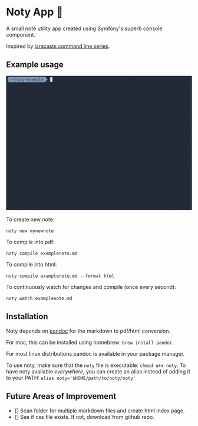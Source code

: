 # Noty App :notebook_with_decorative_cover: 

A small note utility app created using Symfony's superb console component.

Inspired by [laracasts command line series](https://laracasts.com/series/how-to-build-command-line-apps-in-php).

## Example usage
![](noty.gif)

To create new note:
```
noty new mynewnote
```

To compile into pdf:
```
noty compile examplenote.md
```

To compile into html:
```
noty compile examplenote.md --format html
```

To continuously watch for changes and compile (once every second):
```
noty watch examplenote.md
```

## Installation
Noty depends on [pandoc](https://pandoc.org/installing.html) for the markdown to
pdf/html conversion. 

For mac, this can be installed using homebrew: `brew install pandoc`.

For most linux distributions pandoc is available in your package manager. 

To use noty, make sure that the `noty` file is executable: `chmod u+x noty`. 
To have noty available *everywhere*, you can create an alias instead of adding it to your PATH: `alias noty='$HOME/path/to/noty/noty'`

## Future Areas of Improvement
- [] Scan folder for multiple markdown files and create html index page.
- [] See if css file exists. If not, download from github repo.

